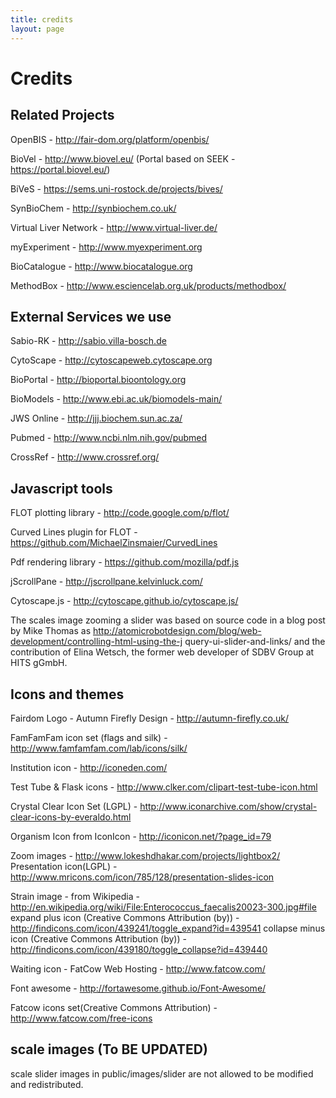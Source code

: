 ```yaml
---
title: credits
layout: page
---
```


# Credits

## Related Projects

OpenBIS - http://fair-dom.org/platform/openbis/

BioVel - http://www.biovel.eu/ (Portal based on SEEK -
https://portal.biovel.eu/)

BiVeS - https://sems.uni-rostock.de/projects/bives/

SynBioChem - http://synbiochem.co.uk/

Virtual Liver Network - http://www.virtual-liver.de/

myExperiment - http://www.myexperiment.org

BioCatalogue - http://www.biocatalogue.org

MethodBox - http://www.esciencelab.org.uk/products/methodbox/

## External Services we use

Sabio-RK - http://sabio.villa-bosch.de

CytoScape - http://cytoscapeweb.cytoscape.org

BioPortal - http://bioportal.bioontology.org

BioModels - http://www.ebi.ac.uk/biomodels-main/

JWS Online - http://jjj.biochem.sun.ac.za/

Pubmed - http://www.ncbi.nlm.nih.gov/pubmed

CrossRef - http://www.crossref.org/

## Javascript tools

FLOT plotting library - http://code.google.com/p/flot/

Curved Lines plugin for FLOT - https://github.com/MichaelZinsmaier/CurvedLines

Pdf rendering library - https://github.com/mozilla/pdf.js

jScrollPane - http://jscrollpane.kelvinluck.com/

Cytoscape.js - http://cytoscape.github.io/cytoscape.js/

The scales image zooming a slider was based on source code in a blog post by
Mike Thomas as
http://atomicrobotdesign.com/blog/web-development/controlling-html-using-the-j
query-ui-slider-and-links/ and the contribution of Elina Wetsch, the former
web developer of SDBV Group at HITS gGmbH.

## Icons and themes

Fairdom Logo - Autumn Firefly Design - http://autumn-firefly.co.uk/

FamFamFam icon set (flags and silk) - http://www.famfamfam.com/lab/icons/silk/

Institution icon - http://iconeden.com/

Test Tube & Flask icons - http://www.clker.com/clipart-test-tube-icon.html

Crystal Clear Icon Set (LGPL) -
http://www.iconarchive.com/show/crystal-clear-icons-by-everaldo.html

Organism Icon from IconIcon - http://iconicon.net/?page_id=79

Zoom images - http://www.lokeshdhakar.com/projects/lightbox2/ Presentation
icon(LGPL) - http://www.mricons.com/icon/785/128/presentation-slides-icon

Strain image - from Wikipedia -
http://en.wikipedia.org/wiki/File:Enterococcus_faecalis20023-300.jpg#file
expand plus icon (Creative Commons Attribution (by)) -
http://findicons.com/icon/439241/toggle_expand?id=439541 collapse minus icon
(Creative Commons Attribution (by)) -
http://findicons.com/icon/439180/toggle_collapse?id=439440

Waiting icon - FatCow Web Hosting - http://www.fatcow.com/

Font awesome - http://fortawesome.github.io/Font-Awesome/

Fatcow icons set(Creative Commons Attribution) -
http://www.fatcow.com/free-icons

## scale images (To BE UPDATED)
scale slider images in public/images/slider are not allowed to be modified and
redistributed.
